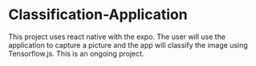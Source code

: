 # Classification-Application

This project uses react native with the expo. The user will use the application to capture a picture and the app will classify the image using Tensorflow.js.
This is an ongoing project.
